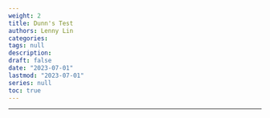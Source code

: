 ```yaml
---
weight: 2
title: Dunn's Test
authors: Lenny Lin
categories: 
tags: null
description:
draft: false
date: "2023-07-01"
lastmod: "2023-07-01"
series: null
toc: true
---
```




<!--more-->
---

